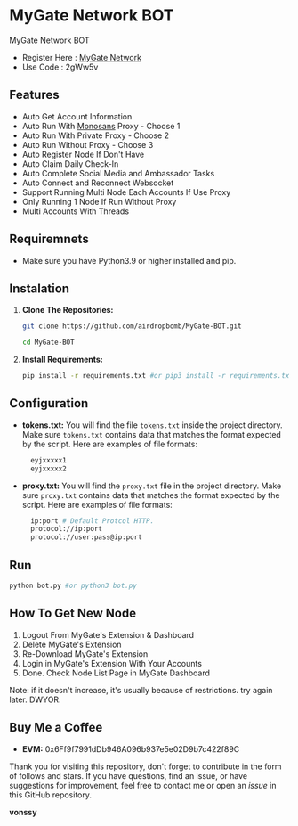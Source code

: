# MyGate Network BOT
MyGate Network BOT

- Register Here : [MyGate Network](https://app.mygate.network/login?code=2gWw5v)
- Use Code : 2gWw5v

## Features

  - Auto Get Account Information
  - Auto Run With [Monosans](https://raw.githubusercontent.com/monosans/proxy-list/main/proxies/all.txt) Proxy - Choose 1
  - Auto Run With Private Proxy - Choose 2
  - Auto Run Without Proxy - Choose 3
  - Auto Register Node If Don't Have
  - Auto Claim Daily Check-In
  - Auto Complete Social Media and Ambassador Tasks
  - Auto Connect and Reconnect Websocket
  - Support Running Multi Node Each Accounts If Use Proxy
  - Only Running 1 Node If Run Without Proxy
  - Multi Accounts With Threads

## Requiremnets

- Make sure you have Python3.9 or higher installed and pip.

## Instalation

1. **Clone The Repositories:**
   ```bash
   git clone https://github.com/airdropbomb/MyGate-BOT.git
   ```
   ```bash
   cd MyGate-BOT
   ```

2. **Install Requirements:**
   ```bash
   pip install -r requirements.txt #or pip3 install -r requirements.txt
   ```

## Configuration

- **tokens.txt:** You will find the file `tokens.txt` inside the project directory. Make sure `tokens.txt` contains data that matches the format expected by the script. Here are examples of file formats:
  ```bash
    eyjxxxxx1
    eyjxxxxx2
  ```
- **proxy.txt:** You will find the `proxy.txt` file in the project directory. Make sure `proxy.txt` contains data that matches the format expected by the script. Here are examples of file formats:
  ```bash
    ip:port # Default Protcol HTTP.
    protocol://ip:port
    protocol://user:pass@ip:port
  ```

## Run

```bash
python bot.py #or python3 bot.py
```

## How To Get New Node

1. Logout From MyGate's Extension & Dashboard
2. Delete MyGate's Extension
3. Re-Download MyGate's Extension
4. Login in MyGate's Extension With Your Accounts
5. Done. Check Node List Page in MyGate Dashboard

Note: if it doesn't increase, it's usually because of restrictions. try again later. DWYOR.

## Buy Me a Coffee

- **EVM:** 0x6Ff9f7991dDb946A096b937e5e02D9b7c422f89C

Thank you for visiting this repository, don't forget to contribute in the form of follows and stars.
If you have questions, find an issue, or have suggestions for improvement, feel free to contact me or open an *issue* in this GitHub repository.

**vonssy**
